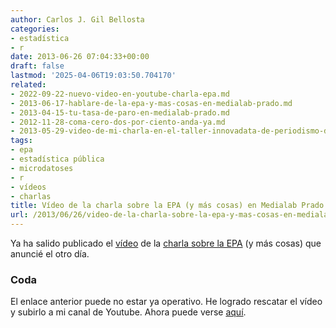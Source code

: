 ```yaml
---
author: Carlos J. Gil Bellosta
categories:
- estadística
- r
date: 2013-06-26 07:04:33+00:00
draft: false
lastmod: '2025-04-06T19:03:50.704170'
related:
- 2022-09-22-nuevo-video-en-youtube-charla-epa.md
- 2013-06-17-hablare-de-la-epa-y-mas-cosas-en-medialab-prado.md
- 2013-04-15-tu-tasa-de-paro-en-medialab-prado.md
- 2012-11-28-coma-cero-dos-por-ciento-anda-ya.md
- 2013-05-29-video-de-mi-charla-en-el-taller-innovadata-de-periodismo-de-datos.md
tags:
- epa
- estadística pública
- microdatoses
- r
- vídeos
- charlas
title: Vídeo de la charla sobre la EPA (y más cosas) en Medialab Prado
url: /2013/06/26/video-de-la-charla-sobre-la-epa-y-mas-cosas-en-medialab-prado/
---
```


Ya ha salido publicado el [vídeo](https://www.medialab-matadero.es/videos/la-encuesta-de-poblacion-activa-y-sus-limitaciones) de la [charla sobre la EPA](http://www.datanalytics.com/2013/06/17/hablare-de-la-epa-y-mas-cosas-en-medialab-prado/) (y más cosas) que anuncié el otro día.

### Coda

El enlace anterior puede no estar ya operativo. He logrado rescatar el vídeo y subirlo a mi canal de Youtube. Ahora puede verse [aquí](http://localhost:1313/2022/08/22/nuevo-video-en-youtube-charla-epa/).